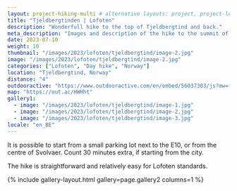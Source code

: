 ```yaml
---
layout: project-hiking-multi # alternative layouts: project, project-left, project-right, project-top
title: "Tjeldbergtinden | Lofoten"
description: "Wonderfull hike to the top of Tjeldbergtind and back."
meta_description: "Images and description of the hike to the summit of Tjeldbergtind (Svolvaer) on the Lofoten islands in Norway."
date: 2023-07-10
weight: 10
thumbnail: "/images/2023/lofoten/tjeldbergtind/image-2.jpg"
image: "/images/2023/lofoten/tjeldbergtind/image-2.jpg"
categories: ["Lofoten", "Day hike", "Norway"]
location: "Tjeldbergtind, Norway"
distance: "4"
outdooractive: "https://www.outdooractive.com/en/embed/56037303/js?mw=false&usr=4imcb1&key=USR-LKA30EGO-EMWGMIS4-4OSSTG7J"
map: "https://out.ac/HWHht"
gallery1:
  - image: "/images/2023/lofoten/tjeldbergtind/image-1.jpg"
  - image: "/images/2023/lofoten/tjeldbergtind/image-2.jpg"
  - image: "/images/2023/lofoten/tjeldbergtind/image-3.jpg"
locale: "en_BE"
---
```

It is possible to start from a small parking lot next to the E10, or from the centre of Svolvaer. Count 30 minutes extra, if starting from the city.

The hike is straightforward and relatively easy for Lofoten standards.

{% include gallery-layout.html gallery=page.gallery2 columns=1 %}
